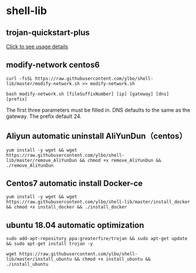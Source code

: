 # shell-lib

## trojan-quickstart-plus

[Click to see usage details](https://github.com/ylbo/shell-lib/blob/master/trojan-quickstart-plus.md)

## modify-network centos6
```
curl -fsSL https://raw.githubusercontent.com/ylbo/shell-lib/master/modify-network.sh >> modify-network.sh

bash modify-network.sh [fileSuffixNumber] [ip] [gateway] [dns] [prefix]
````
The first three parameters must be filled in. DNS defaults to the same as the gateway. The prefix default 24.

##  Aliyun automatic uninstall AliYunDun（centos）
```
yum install -y wget && wget https://raw.githubusercontent.com/ylbo/shell-lib/master/remove_AliYunDun && chmod +x remove_AliYunDun && ./remove_AliYunDun
```
## Centos7 automatic install Docker-ce
```
yum install -y wget && wget https://raw.githubusercontent.com/ylbo/shell-lib/master/install_docker && chmod +x install_docker && ./install_docker
```
## ubuntu 18.04 automatic optimization
```
sudo add-apt-repository ppa:greaterfire/trojan && sudo apt-get update && sudo apt-get install trojan -y

wget https://raw.githubusercontent.com/ylbo/shell-lib/master/install_ubuntu && chmod +x install_ubuntu && ./install_ubuntu
```